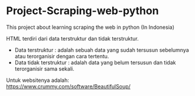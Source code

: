 # Project-Scraping-web-python
This project about learning scraping the web in python (In Indonesia)

HTML terdiri dari data terstruktur dan tidak terstruktur.
- Data terstruktur : adalah sebuah data yang sudah tersusun sebelumnya atau terorganisir dengan cara tertentu.
- Data tidak terstruktur : adalah data yang belum tersusun dan tidak terorganisir sama sekali.

Untuk websitenya adalah: https://www.crummy.com/software/BeautifulSoup/
